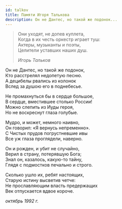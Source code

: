 ```yaml
---
id: talkov
title: Памяти Игоря Талькова
description: Он не Дантес, но такой же подонок...
---
```


> Они уходят, не допев куплета,\
> Когда в их честь оркестр играет туш:\
> Актеры, музыканты и поэты,\
> Целители уставших наших душ.
>
> _Игорь Тальков_

Он не Дантес, но такой же подонок,\
Кто расстрелял недопетую песню.\
А децибелы рвались из колонок\
Вслед за душою его в поднебесье.

Не промахнуться бы в сердце большое,\
В сердце, вместившее столько России!\
Можно слепить из Иуды героя,\
Но не воскреснут глаза голубые.

Мудро, и может, немного наивно,\
Он говорил: «Я вернусь непременно».\
С Чистых прудов погрустневшие ивы\
Все уж глаза проглядели, наверно.

Он и рожден, и убит не случайно,\
Верил в страну, потерявшую Бога;\
Знал он, казалось, какую-то тайну,\
Глядя с подмостков печально и строго.

Сколько ушло их, ребят настоящих,\
Старую истину высветив четче:\
Не прославляющим власть предержащих\
Век отпускается вдвое короче.

_октябрь 1992 г._

